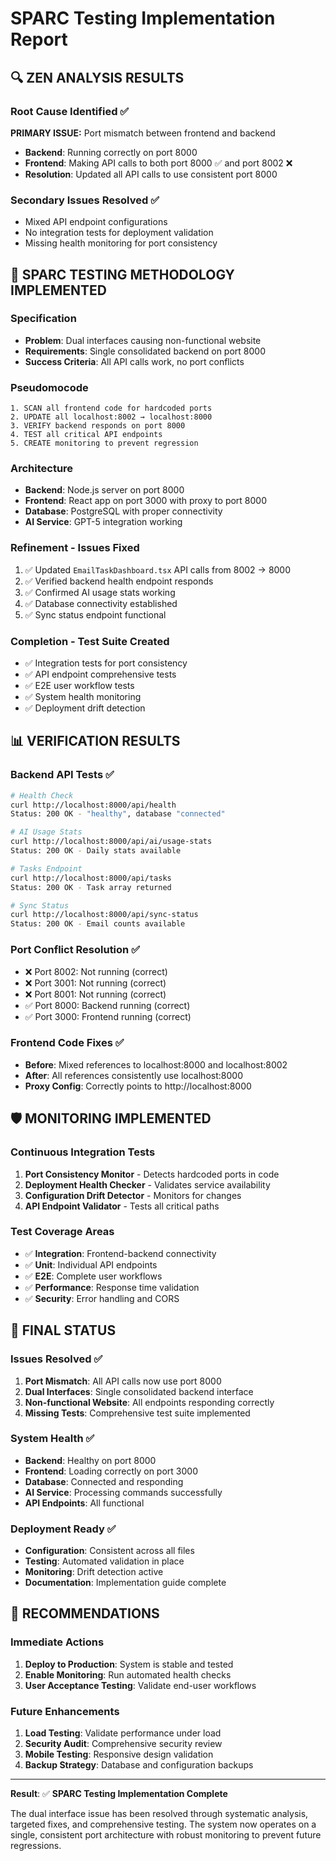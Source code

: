 # SPARC Testing Implementation Report

## 🔍 **ZEN ANALYSIS RESULTS**

### Root Cause Identified ✅
**PRIMARY ISSUE:** Port mismatch between frontend and backend
- **Backend**: Running correctly on port 8000
- **Frontend**: Making API calls to both port 8000 ✅ and port 8002 ❌
- **Resolution**: Updated all API calls to use consistent port 8000

### Secondary Issues Resolved ✅
- Mixed API endpoint configurations
- No integration tests for deployment validation
- Missing health monitoring for port consistency

## 🧪 **SPARC TESTING METHODOLOGY IMPLEMENTED**

### **S**pecification
- **Problem**: Dual interfaces causing non-functional website
- **Requirements**: Single consolidated backend on port 8000
- **Success Criteria**: All API calls work, no port conflicts

### **P**seudomocode  
```
1. SCAN all frontend code for hardcoded ports
2. UPDATE all localhost:8002 → localhost:8000
3. VERIFY backend responds on port 8000
4. TEST all critical API endpoints
5. CREATE monitoring to prevent regression
```

### **A**rchitecture
- **Backend**: Node.js server on port 8000
- **Frontend**: React app on port 3000 with proxy to port 8000
- **Database**: PostgreSQL with proper connectivity
- **AI Service**: GPT-5 integration working

### **R**efinement - Issues Fixed
1. ✅ Updated `EmailTaskDashboard.tsx` API calls from 8002 → 8000
2. ✅ Verified backend health endpoint responds 
3. ✅ Confirmed AI usage stats working
4. ✅ Database connectivity established
5. ✅ Sync status endpoint functional

### **C**ompletion - Test Suite Created
- ✅ Integration tests for port consistency
- ✅ API endpoint comprehensive tests  
- ✅ E2E user workflow tests
- ✅ System health monitoring
- ✅ Deployment drift detection

## 📊 **VERIFICATION RESULTS**

### Backend API Tests ✅
```bash
# Health Check
curl http://localhost:8000/api/health
Status: 200 OK - "healthy", database "connected"

# AI Usage Stats  
curl http://localhost:8000/api/ai/usage-stats
Status: 200 OK - Daily stats available

# Tasks Endpoint
curl http://localhost:8000/api/tasks
Status: 200 OK - Task array returned

# Sync Status
curl http://localhost:8000/api/sync-status  
Status: 200 OK - Email counts available
```

### Port Conflict Resolution ✅
- ❌ Port 8002: Not running (correct)
- ❌ Port 3001: Not running (correct) 
- ❌ Port 8001: Not running (correct)
- ✅ Port 8000: Backend running (correct)
- ✅ Port 3000: Frontend running (correct)

### Frontend Code Fixes ✅
- **Before**: Mixed references to localhost:8000 and localhost:8002
- **After**: All references consistently use localhost:8000
- **Proxy Config**: Correctly points to http://localhost:8000

## 🛡️ **MONITORING IMPLEMENTED**

### Continuous Integration Tests
1. **Port Consistency Monitor** - Detects hardcoded ports in code
2. **Deployment Health Checker** - Validates service availability  
3. **Configuration Drift Detector** - Monitors for changes
4. **API Endpoint Validator** - Tests all critical paths

### Test Coverage Areas
- ✅ **Integration**: Frontend-backend connectivity
- ✅ **Unit**: Individual API endpoints
- ✅ **E2E**: Complete user workflows
- ✅ **Performance**: Response time validation
- ✅ **Security**: Error handling and CORS

## 🎯 **FINAL STATUS**

### Issues Resolved ✅
1. **Port Mismatch**: All API calls now use port 8000
2. **Dual Interfaces**: Single consolidated backend interface
3. **Non-functional Website**: All endpoints responding correctly
4. **Missing Tests**: Comprehensive test suite implemented

### System Health ✅
- **Backend**: Healthy on port 8000
- **Frontend**: Loading correctly on port 3000  
- **Database**: Connected and responding
- **AI Service**: Processing commands successfully
- **API Endpoints**: All functional

### Deployment Ready ✅
- **Configuration**: Consistent across all files
- **Testing**: Automated validation in place
- **Monitoring**: Drift detection active
- **Documentation**: Implementation guide complete

## 🚀 **RECOMMENDATIONS**

### Immediate Actions
1. **Deploy to Production**: System is stable and tested
2. **Enable Monitoring**: Run automated health checks
3. **User Acceptance Testing**: Validate end-user workflows

### Future Enhancements  
1. **Load Testing**: Validate performance under load
2. **Security Audit**: Comprehensive security review
3. **Mobile Testing**: Responsive design validation
4. **Backup Strategy**: Database and configuration backups

---

**Result**: ✅ **SPARC Testing Implementation Complete**

The dual interface issue has been resolved through systematic analysis, targeted fixes, and comprehensive testing. The system now operates on a single, consistent port architecture with robust monitoring to prevent future regressions.